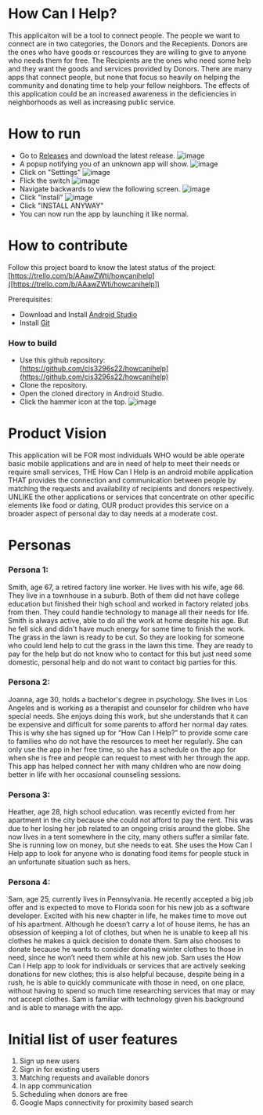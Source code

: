 # How Can I Help?
This applicaiton will be a tool to connect people. The people we want to connect are in two categories, the Donors and the Recepients. Donors are the ones 
who have goods or rescources they are willing to give to anyone who needs them for free. The Recipients are the ones who need some help and they want the 
goods and services provided by Donors. There are many apps that connect people, but none that focus so heavily on helping the community  and donating time 
to help your fellow neighbors. The effects of this application could be an increased awareness in the deficiencies in neighborhoods as well as increasing 
public service.


# How to run

- Go to [Releases](https://github.com/cis3296s22/howcanihelp/releases) and download the latest release.
![image](https://user-images.githubusercontent.com/48642222/161603166-10096bb2-399f-40e7-8a4c-10b14712e725.png)
- A popup notifying you of an unknown app will show.
![image](https://user-images.githubusercontent.com/48642222/161603474-a49f486e-16e8-4074-96bf-f957bdbc3f87.png)
- Click on "Settings"
![image](https://user-images.githubusercontent.com/48642222/161603628-1cb409f9-808a-4e46-b12b-f42780828371.png)
- Flick the switch
![image](https://user-images.githubusercontent.com/48642222/161603760-2d4d1e75-2a70-4f75-aeb8-87000739ee18.png)
- Navigate backwards to view the following screen.
![image](https://user-images.githubusercontent.com/48642222/161603915-abce3940-ea92-4258-9661-515f3e5d0f6e.png)
- Click "Install"
![image](https://user-images.githubusercontent.com/48642222/161604056-45b44dd3-620c-4e21-ae12-e33788f00d85.png)
- Click "INSTALL ANYWAY"
- You can now run the app by launching it like normal.


# How to contribute
Follow this project board to know the latest status of the project: [https://trello.com/b/AAawZWti/howcanihelp]([https://trello.com/b/AAawZWti/howcanihelp])  

Prerequisites:
- Download and Install [Android Studio](https://developer.android.com/studio/)
- Install [Git](https://github.com/git-guides/install-git)

### How to build
- Use this github repository: [https://github.com/cis3296s22/howcanihelp](https://github.com/cis3296s22/howcanihelp) 
- Clone the repository.
- Open the cloned directory in Android Studio.
- Click the hammer icon at the top.
![image](https://user-images.githubusercontent.com/48642222/161601460-627d1fa3-1e94-45f6-b30f-51fe06af5a12.png)


# Product Vision
This application will be FOR most individuals WHO would be able operate basic mobile applications and are in need of help to meet their needs or require small services, THE How Can I Help is an android mobile application THAT provides the connection and communication between people by matching the requests and availability of recipients and donors respectively. UNLIKE the other applications or services that concentrate on other specific elements like food or dating, OUR product provides this service on a broader aspect of personal day to day needs at a moderate cost.  


# Personas
### Persona 1: 
Smith, age 67, a retired factory line worker. He lives with his wife, age 66. They live in a townhouse in a suburb. Both of them did not have college education but finished their high school and worked in factory related jobs from then. They could handle technology to manage all their needs for life. Smith is always active, able to do all the work at home despite his age. But he fell sick and didn't have much energy for some time to finish the work. The grass in the lawn is ready to be cut. So they are looking for someone who could lend help to cut the grass in the lawn this time. They are ready to pay for the help but do not know who to contact for this but just need some domestic, personal help and do not want to contact big parties for this. 
### Persona 2: 
Joanna, age 30, holds a bachelor's degree in psychology. She lives in Los Angeles and is working as a therapist and counselor for children who have special needs. She enjoys doing this work, but she understands that it can be expensive and difficult for some parents to afford her normal day rates. This is why she has signed up for “How Can I Help?” to provide some care to families who do not have the resources to meet her regularly. She can only use the app in her free time, so she has a schedule on the app for when she is free and people can request to meet with her through the app. This app has helped connect her with many children who are now doing better in life with her occasional counseling sessions. 
### Persona 3: 
Heather, age 28, high school education. was recently evicted from her apartment in the city because she could not afford to pay the rent. This was due to her losing her job related to an ongoing crisis around the globe.  She now lives in a tent somewhere in the city, many others suffer a similar fate. She is running low on money, but she needs to eat. She uses the How Can I Help app to look for anyone who is donating food items for people stuck in an unfortunate situation such as hers. 
### Persona 4: 
Sam, age 25, currently lives in Pennsylvania. He recently accepted a big job offer and is expected to move to Florida soon for his new job as a software developer. Excited with his new chapter in life, he makes time to move out of his apartment. Although he doesn’t carry a lot of house items, he has an obsession of keeping a lot of clothes, but when he is unable to keep all his clothes he makes a quick decision to donate them. Sam also chooses to donate because he wants to consider donating winter clothes to those in need, since he won’t need them while at his new job. Sam uses the How Can I Help app to look for individuals or services that are actively seeking donations for new clothes; this is also helpful because, despite being in a rush, he is able to quickly communicate with those in need, on one place, without having to spend so much time researching services that may or may not accept clothes. Sam is familiar with technology given his background and is able to manage with the app.

# Initial list of user features
1. Sign up new users
2. Sign in for existing users
3. Matching requests and available donors
4. In app communication
5. Scheduling when donors are free
6. Google Maps connectivity for proximity based search

